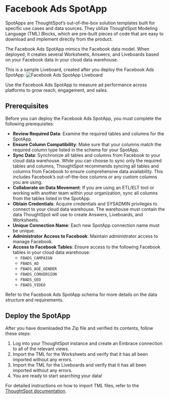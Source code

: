 # Facebook Ads SpotApp

SpotApps are ThoughtSpot’s out-of-the-box solution templates built for specific use cases and data sources. They utilize ThoughtSpot Modeling Language (TML) Blocks, which are pre-built pieces of code that are easy to download and implement directly from the product.

The Facebook Ads SpotApp mimics the Facebook data model. When deployed, it creates several Worksheets, Answers, and Liveboards based on your Facebook data in your cloud data warehouse.

This is a sample Liveboard, created after you deploy the Facebook Ads SpotApp:
![Facebook Ads SpotApp Liveboard](https://github.com/thoughtspot/Facebook-Ads-SpotApp/assets/102629468/4ee94f6f-4e1d-4bfe-bfd9-a6fcc82a6501)

Use the Facebook Ads SpotApp to measure ad performance across platforms to grow reach, engagement, and sales.

## Prerequisites

Before you can deploy the Facebook Ads SpotApp, you must complete the following prerequisites:

- **Review Required Data**: Examine the required tables and columns for the SpotApp.
- **Ensure Column Compatibility**: Make sure that your columns match the required column type listed in the schema for your SpotApp.
- **Sync Data**: Synchronize all tables and columns from Facebook to your cloud data warehouse. While you can choose to sync only the required tables and columns, ThoughtSpot recommends syncing all tables and columns from Facebook to ensure comprehensive data availability. This includes Facebook’s out-of-the-box columns or any custom columns you are using.
- **Collaborate on Data Movement**: If you are using an ETL/ELT tool or working with another team within your organization, sync all columns from the tables listed in the SpotApp.
- **Obtain Credentials**: Acquire credentials and SYSADMIN privileges to connect to your cloud data warehouse. The warehouse must contain the data ThoughtSpot will use to create Answers, Liveboards, and Worksheets.
- **Unique Connection Name**: Each new SpotApp connection name must be unique.
- **Administrator Access to Facebook**: Maintain administrator access to manage Facebook.
- **Access to Facebook Tables**: Ensure access to the following Facebook tables in your cloud data warehouse:
  - `FBADS_CAMPAIGN`
  - `FBADS_AD`
  - `FBADS_AGE_GENDER`
  - `FBADS_CONVERSION`
  - `FBADS_GEO`
  - `FBADS_VIDEO`

Refer to the Facebook Ads SpotApp schema for more details on the data structure and requirements.

## Deploy the SpotApp

After you have downloaded the Zip file and verified its contents, follow these steps:

1. Log into your ThoughtSpot instance and create an Embrace connection to all of the relevant views.
2. Import the TML for the Worksheets and verify that it has all been imported without any errors.
3. Import the TML for the Liveboards and verify that it has all been imported without any errors.
4. You are ready to start searching your data!

For detailed instructions on how to import TML files, refer to the [ThoughtSpot documentation](https://docs.thoughtspot.com/software/latest/tml-import-export-multiple).


